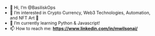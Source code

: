 - 👋 Hi, I’m @BasiliskOps
- 👀 I’m interested in Crypto Currency, Web3 Technologies, Automation, and NFT Art 🧐
- 🌱 I’m currently learning Python & Javascript!
- 📫 How to reach me: **https://www.linkedin.com/in/mwilsonai/**

<!---
BasiliskOps/BasiliskOps is a ✨ special ✨ repository because its `README.md` (this file) appears on your GitHub profile.
You can click the Preview link to take a look at your changes.
--->
